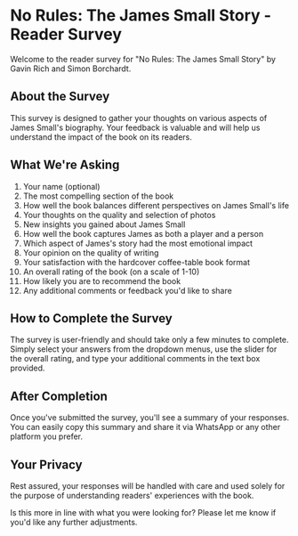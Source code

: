 # No Rules: The James Small Story - Reader Survey

Welcome to the reader survey for "No Rules: The James Small Story" by Gavin Rich and Simon Borchardt.

## About the Survey

This survey is designed to gather your thoughts on various aspects of James Small's biography. Your feedback is valuable and will help us understand the impact of the book on its readers.

## What We're Asking

1. Your name (optional)
2. The most compelling section of the book
3. How well the book balances different perspectives on James Small's life
4. Your thoughts on the quality and selection of photos
5. New insights you gained about James Small
6. How well the book captures James as both a player and a person
7. Which aspect of James's story had the most emotional impact
8. Your opinion on the quality of writing
9. Your satisfaction with the hardcover coffee-table book format
10. An overall rating of the book (on a scale of 1-10)
11. How likely you are to recommend the book
12. Any additional comments or feedback you'd like to share

## How to Complete the Survey

The survey is user-friendly and should take only a few minutes to complete. Simply select your answers from the dropdown menus, use the slider for the overall rating, and type your additional comments in the text box provided.

## After Completion

Once you've submitted the survey, you'll see a summary of your responses. You can easily copy this summary and share it via WhatsApp or any other platform you prefer.

## Your Privacy

Rest assured, your responses will be handled with care and used solely for the purpose of understanding readers' experiences with the book.

Is this more in line with what you were looking for? Please let me know if you'd like any further adjustments.
